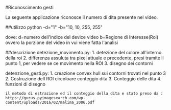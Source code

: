 #Riconoscimento gesti

La seguente applicazione riconosce il numero di dita presente nel video.

##utilizzo
python -d="1" -b="10, 10, 255, 255" 

dove: 
	d=numero dell'indice del device video
  	b=Regione di Interesse(Roi) ovvero la porzione del video in vui viene fatta l'analisi

##descrizione
detezione_movimento.py:
	1. detezione del colore all'interno della roi
	2. differenza assuluta tra pixel attuale e precedente, presi tramite il punto 1,  per vedere se ce movimento nella ROI
	3. disegno dei contorni

detenzione_gesti.py:
	1. creazione convex hull sui contorni trovati nel punto 3
	2. Costruzione dell ROI circoloare conteggio dita
	3. Conteggio delle dita
	4. funzioni di disegno

	il metodo di estrazione ed il conteggio della dita e stato preso da : https://gurus.pyimagesearch.com/wp-content/uploads/2016/02/malima_2006.pdf	
